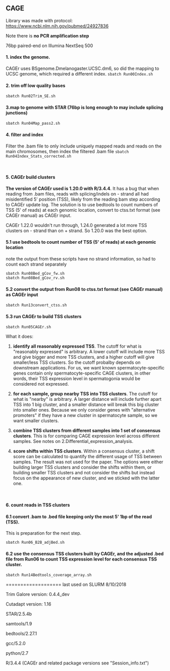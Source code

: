 ## CAGE

Library was made with protocol: https://www.ncbi.nlm.nih.gov/pubmed/24927836

Note there is **no PCR amplification step**

76bp paired-end on Illumina NextSeq 500


#### 1. index the genome. 
CAGEr uses BSgenome.Dmelanogaster.UCSC.dm6, so did the mapping to UCSC genome, which required a different index. 
`sbatch Run00Index.sh`

#### 2. trim off low quality bases
`sbatch Run02Trim_SE.sh`

#### 3.map to genome with STAR (76bp is long enough to may include splicing junctions)
`sbatch Run04Map_pass2.sh`


#### 4. filter and index
Filter the .bam file to only include uniquely mapped reads and reads on the main chromosomes, then index the filtered .bam file
`sbatch Run04Index_Stats_corrected.sh`

<br>

#### 5. CAGEr build clusters 
**The version of CAGEr used is 1.20.0 with R/3.4.4**. It has a bug that when reading from .bam files, reads with splicing/indels on - strand all had misidentified 5' position (TSS), likely from the reading bam step according to CAGEr update log. The solution is to use bedtools to count numbers of TSS (5' of reads) at each genomic location, convert to ctss.txt format (see CAGEr manual) as CAGEr input.

CAGEr 1.22.0 wouldn't run through, 1.24.0 generated a lot more TSS clusters on - strand than on + strand. So 1.20.0 was the best option.

#### 5.1 use bedtools to count number of TSS (5' of reads) at each genomic location
note the output from these scripts have no strand information, so had to count each strand separately
```{bash}
sbatch Run08Bed_gCov_fw.sh
sbatch Run08Bed_gCov_rv.sh
```

#### 5.2 convert the output from Run08 to ctss.txt format (see CAGEr manual) as CAGEr input
`sbatch Run13convert_ctss.sh`

#### 5.3 run CAGEr to build TSS clusters
`sbatch Run05CAGEr.sh`

What it does:
  
  1) **identify all reasonably expressed TSS**. The cutoff for what is "reasonably expressed" is arbitrary. A lower cutoff will include more TSS and give bigger and more TSS clusters, and a higher cutoff will give smaller/less TSS clusters. So the cutoff probalby depends on downstream applications. For us, we want known spermatocyte-specific genes contain only spermatocyte-specific CAGE clusters, in other words, their TSS expression level in spermatogonia would be considered not expressed. 

  2) **for each sample, group nearby TSS into TSS clusters**. The cutoff for what is "nearby" is arbitrary. A larger distance will include further apart TSS into 1 big cluster, and a smaller distance will break this big cluster into smaller ones. Because we only consider genes with "alternative promoters" if they have a new cluster in spermatocyte sample, so we want smaller clusters. 

  3) **combine TSS clusters from different samples into 1 set of consensus clusters**. This is for comparing CAGE expression level across different samples. See notes on 2.Differential_expression_analysis.

  4) **score shifts within TSS clusters**. Within a consensus cluster, a shift score can be calculated to quantify the different usage of TSS between samples. The result was not used for the paper. The options were either building larger TSS clusters and consider the shifts within them, or building smaller TSS clusters and not consider the shifts but instead focus on the appearance of new cluster, and we sticked with the latter one.


<br>

#### 6. count reads in TSS clusters
#### 6.1 convert .bam to .bed file keeping only the most 5' 1bp of the read (TSS). 
This is preparation for the next step.

`sbatch Run06_B2B_adjBed.sh`

#### 6.2 use the consensus TSS clusters built by CAGEr, and the adjusted .bed file from Run06 to count TSS expression level for each consensus TSS cluster.
`sbatch Run14Bedtools_coverage_array.sh`


===================
last used on SLURM 8/10/2018

Trim Galore version: 0.4.4_dev

Cutadapt version: 1.16

STAR/2.5.4b

samtools/1.9

bedtools/2.27.1

gcc/5.2.0

python/2.7

R/3.4.4 (CAGEr and related package versions see "Session_info.txt")
